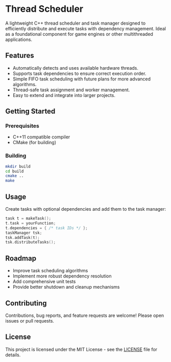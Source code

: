 # Thread Scheduler

A lightweight C++ thread scheduler and task manager designed to efficiently distribute and execute tasks with dependency management. Ideal as a foundational component for game engines or other multithreaded applications.

## Features

- Automatically detects and uses available hardware threads.
- Supports task dependencies to ensure correct execution order.
- Simple FIFO task scheduling with future plans for more advanced algorithms.
- Thread-safe task assignment and worker management.
- Easy to extend and integrate into larger projects.

## Getting Started

### Prerequisites

- C++11 compatible compiler  
- CMake (for building)  

### Building

```bash
mkdir build
cd build
cmake ..
make
```

## Usage

Create tasks with optional dependencies and add them to the task manager:

```cpp
task t = makeTask();
t.task = yourFunction;
t.dependencies = { /* task IDs */ };
taskManager tsk;
tsk.addTask(t);
tsk.distributeTasks();
```

## Roadmap

- Improve task scheduling algorithms
- Implement more robust dependency resolution
- Add comprehensive unit tests
- Provide better shutdown and cleanup mechanisms

## Contributing

Contributions, bug reports, and feature requests are welcome! Please open issues or pull requests.

## License

This project is licensed under the MIT License - see the [LICENSE](LICENSE) file for details.
